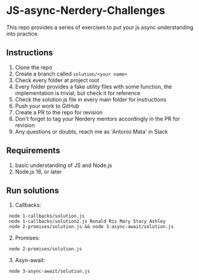 # JS-async-Nerdery-Challenges

This repo provides a series of exercises to put your js async understanding into practice.

## Instructions

1. Clone the repo
2. Create a branch called ```solution/<your name>```
3. Check every folder at project root
4. Every folder provides a fake utility files with some function, the implementation is trivial, but check it for reference
5. Check the solution.js file in every main folder for instructions
6. Push your work to GitHub
7. Create a PR to the repo for revision
8. Don't forget to tag your Nerdery mentors accordingly in the PR for revision
9. Any questions or doubts, reach me as 'Antonio Mata' in Slack

## Requirements

1. basic understanding of JS and Node.js
2. Node.js 16, or later

## Run solutions

1. Callbacks:

```console
 node 1-callbacks/solution.js 
 node 1-callbacks/solution2.js Ronald Ris Mary Stacy Ashley 
 node 2-promises/solution.js && node 3-async-await/solution.js 
```

2. Promises:

```console
 node 2-promises/solution.js
```

3. Asyn-await:

```console
 node 3-async-await/solution.js 
```

